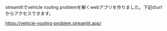 streamlitでvehicle routing problemを解くwebアプリを作りました。下記のurlからアクセスできます。

https://vehicle-routing-problem.streamlit.app/
